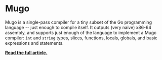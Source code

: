 
# Mugo

Mugo is a single-pass compiler for a tiny subset of the Go programming language -- just enough to compile itself. It outputs (very naive) x86-64 assembly, and supports just enough of the language to implement a Mugo compiler: `int` and `string` types, slices, functions, locals, globals, and basic expressions and statements.

[**Read the full article.**](https://benhoyt.com/writings/mugo/)
